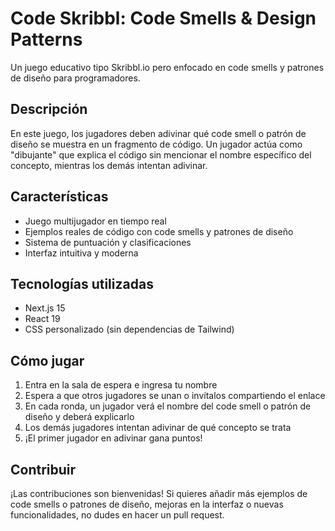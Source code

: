 # Code Skribbl: Code Smells & Design Patterns

Un juego educativo tipo Skribbl.io pero enfocado en code smells y patrones de diseño para programadores.

## Descripción

En este juego, los jugadores deben adivinar qué code smell o patrón de diseño se muestra en un fragmento de código. Un jugador actúa como "dibujante" que explica el código sin mencionar el nombre específico del concepto, mientras los demás intentan adivinar.

## Características

- Juego multijugador en tiempo real
- Ejemplos reales de código con code smells y patrones de diseño
- Sistema de puntuación y clasificaciones
- Interfaz intuitiva y moderna

## Tecnologías utilizadas

- Next.js 15
- React 19
- CSS personalizado (sin dependencias de Tailwind)

## Cómo jugar

1. Entra en la sala de espera e ingresa tu nombre
2. Espera a que otros jugadores se unan o invítalos compartiendo el enlace
3. En cada ronda, un jugador verá el nombre del code smell o patrón de diseño y deberá explicarlo
4. Los demás jugadores intentan adivinar de qué concepto se trata
5. ¡El primer jugador en adivinar gana puntos!

## Contribuir

¡Las contribuciones son bienvenidas! Si quieres añadir más ejemplos de code smells o patrones de diseño, mejoras en la interfaz o nuevas funcionalidades, no dudes en hacer un pull request.
